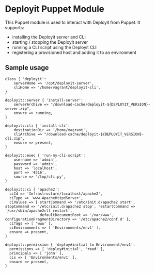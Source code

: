 # Deployit Puppet Module #

This Puppet module is used to interact with Deployit from Puppet. It supports:

* installing the Deployit server and CLI
* starting / stopping the Deployit server
* running a CLI script using the Deployit CLI
* registering a provisioned host and adding it to an environment

## Sample usage ##

	class { 'deployit':
		serverHome => '/opt/deployit-server',
		cliHome => '/home/vagrant/deployit-cli',
	}
	
	deployit::server { 'install-server':
		serverArchive => "/download-cache/deployit-${DEPLOYIT_VERSION}-server.zip",
	  	ensure => running,
	}
	
	deployit::cli { 'install-cli':
	  	destinationDir => '/home/vagrant',
	  	cliArchive => "/download-cache/deployit-${DEPLOYIT_VERSION}-cli.zip",
	  	ensure => present,
	}
	
	deployit::exec { 'run-my-cli-script':
		username => 'admin',
		password => 'admin',
		host => 'localhost',
		port => '4516',
		source => '/tmp/cli.py',
	}
	
	deployit::ci { 'apache2':
	  ciId => 'Infrastructure/localhost/apache2',
	  ciType => 'www.ApacheHttpdServer',
	  ciValues => { startCommand => '/etc/init.d/apache2 start', stopCommand => '/etc/init.d/apache2 stop', restartCommand => '/usr/sbin/apache2ctl restart',
	                defaultDocumentRoot => '/var/www', configurationFragmentDirectory => '/etc/apache2/conf.d' },
	  ciTags => [ 'www' ],
	  ciEnvironments => [ 'Environments/env1' ],
	  ensure => present,
	}
	
	deployit::permission { 'deploy#initial to Environment/env1':
	  permissions => [ 'deploy#initial', 'read' ],
	  principals => [ 'john' ],
	  cis => [ 'Environments/env1' ],
	  ensure => present,
	}
